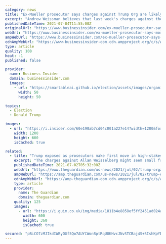 ```yaml
---
category: news
title: "Ex-Mueller prosecutor says charges against Trump Org are likely a 'shot across the bow' with more to come"
excerpt: "Andrew Weissman believes that last week's charges against the Trump Org are about sending a warning to employees at the company."
publishedDateTime: 2021-07-04T11:55:00Z
originalUrl: "https://www.businessinsider.com/ex-mueller-prosecutor-says-more-trump-charges-are-likely-2021-7"
webUrl: "https://www.businessinsider.com/ex-mueller-prosecutor-says-more-trump-charges-are-likely-2021-7"
ampWebUrl: "https://www.businessinsider.com/ex-mueller-prosecutor-says-more-trump-charges-are-likely-2021-7?amp"
cdnAmpWebUrl: "https://www-businessinsider-com.cdn.ampproject.org/c/s/www.businessinsider.com/ex-mueller-prosecutor-says-more-trump-charges-are-likely-2021-7?amp"
type: article
quality: 108
heat: -1
published: false

provider:
  name: Business Insider
  domain: businessinsider.com
  images:
    - url: "https://smartableai.github.io/election/assets/images/organizations/businessinsider.com-50x50.jpg"
      width: 50
      height: 50

topics:
  - Election
  - Donald Trump

images:
  - url: "https://i.insider.com/60e190ab7cd04c001a227e14?width=1200&format=jpeg"
    width: 1200
    height: 600
    isCached: true

related:
  - title: "Trump exposed as prosecutors make first move in high-stakes chess game"
    excerpt: "The charges against Allan Weisselberg might seem small fry, but the threat to people higher up the food chain is mounting"
    publishedDateTime: 2021-07-02T05:32:00Z
    webUrl: "https://www.theguardian.com/us-news/2021/jul/02/trump-organization-tax-charges-prosecutors-allen-weisselberg"
    ampWebUrl: "https://amp.theguardian.com/us-news/2021/jul/02/trump-organization-tax-charges-prosecutors-allen-weisselberg"
    cdnAmpWebUrl: "https://amp-theguardian-com.cdn.ampproject.org/c/s/amp.theguardian.com/us-news/2021/jul/02/trump-organization-tax-charges-prosecutors-allen-weisselberg"
    type: article
    provider:
      name: The Guardian
      domain: theguardian.com
    quality: 125
    images:
      - url: "https://i.guim.co.uk/img/media/1811b4e8858ef5ff2451ad024adf2fdf6eb5fac9/0_11_3500_2101/master/3500.jpg?width=300&quality=45&auto=format&fit=max&dpr=2&s=6f92d3e9e6dd5f61bea65e53cc0537c7"
        width: 600
        height: 360
        isCached: true

secured: "pBiCO7zMJIkdIWByOGf5Qo7AUYCWonBptRqU8KHvcJNvSTCBaj4S+SIshKpYD8AYxRpWEpq2Cl+RT/1xHQS2NYupCo1Fug9W764kSqmqIbGeJErYVaD14hvl4svj94GbthMW5ZWM/q1aLjXmCSRN0CzDZiSQX4b/i4Smtdf5Ra52vJdqxxOyPnJXmRtDCvhRoggAc5+DppEDEgo2tscp2jQISxIoEIeSlLjnRUivadZ79eBK3reazIS2GVWKBmJKtRtGeq+JeQ1RfYETz3d0XP4yLFYfq8FZ0PScskG3tPkCjgJCLJYcclp1fAX0UULCD9RR8COnZwWvEIFbr6Cke3DQwf/w3n+ZocKyjbRsAN4=;gd6YUpTH/EzhhaVeR0olew=="
---
```


